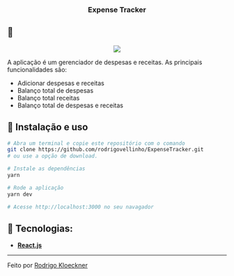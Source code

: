 <h3 align="center">
  Expense Tracker
</h3>

## :rocket:

<p align="center">
  <img src= alt="ExpenseTracker">
</p>

A aplicação é um gerenciador de despesas e receitas. As principais funcionalidades são:

- Adicionar despesas e receitas
- Balanço total de despesas
- Balanço total receitas
- Balanço total de despesas e receitas

## :wrench: Instalação e uso

```bash
# Abra um terminal e copie este repositório com o comando
git clone https://github.com/rodrigovellinho/ExpenseTracker.git
# ou use a opção de download.

# Instale as dependências
yarn

# Rode a aplicação
yarn dev

# Acesse http://localhost:3000 no seu navagador
```

## 🔨 Tecnologias:

- **[React.js](https://reactjs.org/)**

---

Feito por [Rodrigo Kloeckner](https://github.com/rodrigovellinho)
